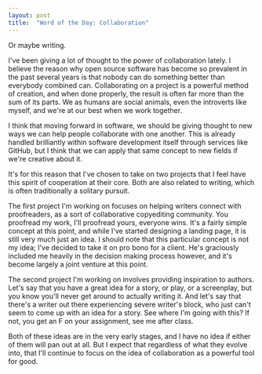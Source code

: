 ```yaml
---
layout: post
title:  "Word of the Day: Collaboration"
---
```


Or maybe writing.

I've been giving a lot of thought to the power of collaboration lately.  I believe the reason why open source software has become so prevalent in the past several years is that nobody can do something better than everybody combined can.  Collaborating on a project is a powerful method of creation, and when done properly, the result is often far more than the sum of its parts.  We as humans are social animals, even the introverts like myself, and we're at our best when we work together.

I think that moving forward in software, we should be giving thought to new ways we can help people collaborate with one another.  This is already handled brilliantly within software development itself through services like GitHub, but I think that we can apply that same concept to new fields if we're creative about it.

It's for this reason that I've chosen to take on two projects that I feel have this spirit of cooperation at their core. Both are also related to writing, which is often traditionally a solitary pursuit.

The first project I'm working on focuses on helping writers connect with proofreaders, as a sort of collaborative copyediting community.  You proofread my work, I'll proofread yours, everyone wins.  It's a fairly simple concept at this point, and while I've started designing a landing page, it is still very much just an idea.  I should note that this particular concept is not my idea; I've decided to take it on pro bono for a client.  He's graciously included me heavily in the decision making process however, and it's become largely a joint venture at this point.

The second project I'm working on involves providing inspiration to authors.  Let's say that you have a great idea for a story, or play, or a screenplay, but you know you'll never get around to actually writing it.  And let's say that there's a writer out there experiencing severe writer's block, who just can't seem to come up with an idea for a story.  See where I'm going with this?  If not, you get an F on your assignment, see me after class.

Both of these ideas are in the very early stages, and I have no idea if either of them will pan out at all.  But I expect that regardless of what they evolve into, that I'll continue to focus on the idea of collaboration as a powerful tool for good.


